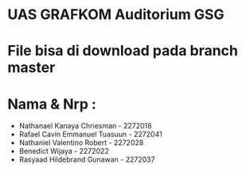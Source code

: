 # UAS GRAFKOM Auditorium GSG
# File bisa di download pada branch master
# Nama & Nrp :
- Nathanael Kanaya Chriesman - 2272018
- Rafael Cavin Emmanuel Tuasuun - 2272041
- Nathaniel Valentino Robert - 2272028
- Benedict Wijaya - 2272022
- Rasyaad Hildebrand Gunawan - 2272037
